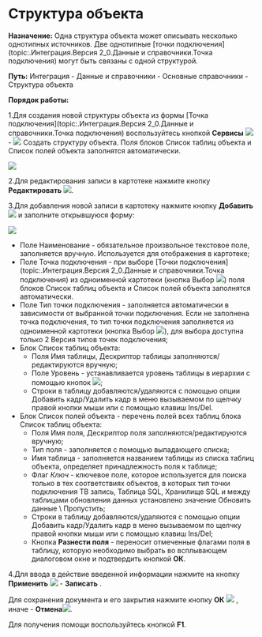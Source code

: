 ﻿---
Keywords: Структура объекта, ObjectStruct
---


# Структура объекта

**Назначение:** Одна структура объекта может описывать несколько однотипных источников. Две однотипные  [точки подключения](topic:.Интеграция.Версия 2_0.Данные и справочники.Точка подключения) могут быть связаны с одной структурой.


**Путь:**  Интеграция - Данные и справочники - Основные справочники - Структура объекта



**Порядок работы:**

1.Для создания новой структуры объекта из формы [Точка подключения](topic:.Интеграция.Версия 2_0.Данные и справочники.Точка подключения) воспользуйтесь кнопкой **Сервисы** ![](topic:Integration.AddFiles.Buttons.Btn_Services.png) - ![](topic:.AddFiles.Buttons.Btn_Add_new.png)  Создать структуру объекта.
Поля блоков Список таблиц объекта и Список полей объекта заполнятся автоматически.

![](topic:.AddFiles.Screenshot_12076.jpg)

2.Для редактирования  записи в картотеке нажмите кнопку **Редактировать** ![](topic:Integration.AddFiles.Buttons.Btn_Edit.png).




3.Для добавления новой записи в картотеку нажмите кнопку **Добавить**  ![](topic:Integration.AddFiles.Buttons.Btn_Add.png) и заполните открывшуюся форму:

![](topic:.AddFiles.Screenshot_11426.jpg)

* Поле Наименование - обязательное произвольное текстовое поле, заполняется вручную. Используется для отображения в картотеке;
* Поле Точка подключения  - при выборе [Точки подключения](topic:.Интеграция.Версия 2_0.Данные и справочники.Точка подключения) из одноименной картотеки (кнопка Выбор ![](topic:Integration.AddFiles.Buttons.Btn_select.png))  поля блоков Список таблиц объекта и Список полей объекта  заполнятся автоматически.
* Поле Тип точки подключения - заполняется автоматически в зависимости от выбранной точки подключения. Если не заполнена точка подключения, то тип точки подключения заполняется из одноименной картотеки (кнопка Выбор ![](topic:Integration.AddFiles.Buttons.Btn_select.png)), для выбора доступна только 2 Версия типов точек подключения;
* Блок Список таблиц объекта:
     * Поля Имя таблицы, Дескриптор таблицы заполняются/редактируются вручную;
     * Поле Уровень - устанавливается  уровень таблицы в иерархии с помощью кнопок ![](topic:.AddFiles.Buttons.Btn_right_left2.png);
     * Строки в таблицу  добавляются/удаляются с помощью опции Добавить кадр/Удалить кадр в меню вызываемом по щелчку правой кнопки мыши или с помощью клавиш Ins/Del.
* Блок Список полей объекта - перечень полей всех таблиц блока Список таблиц объекта:
     * Поля Имя поля, Дескриптор поля заполняются/редактируются вручную;
     * Тип поля - заполняется с помощью выпадающего списка;
     * Имя таблица - заполняется названием таблицы из списка таблиц объекта, определяет принадлежность поля к таблице;
     * Флаг *Ключ* - ключевое поле, которое используется для поиска только в тех соответствиях объектов, в которых тип точки подключения ТВ запись, Таблица SQL, Хранилище SQL и между таблицами обновления данных установлено значение  Обновить данные \ Пропустить;
     * Строки в таблицу  добавляются/удаляются с помощью опции Добавить кадр/Удалить кадр в меню вызываемом по щелчку правой кнопки мыши или с помощью клавиш Ins/Del;
     * Кнопка **Разнести поля** - переносит отмеченные флагами поля в таблицу, которую необходимо выбрать во всплывающем диалоговом окне и подтвердить кнопкой **ОК**.


4.Для ввода в действие введенной информации нажмите на кнопку **Применить** ![](topic:Integration.AddFiles.Buttons.Btn_OK.png) - **Записать** .

Для сохранения документа и его закрытия нажмите кнопку **ОК** ![](topic:Integration.AddFiles.Buttons.Btn_Post.png) , иначе  -  **Отмена**![](topic:Integration.AddFiles.Buttons.BtnCloseCancel.png).

Для получения помощи воспользуйтесь кнопкой  **F1**.
